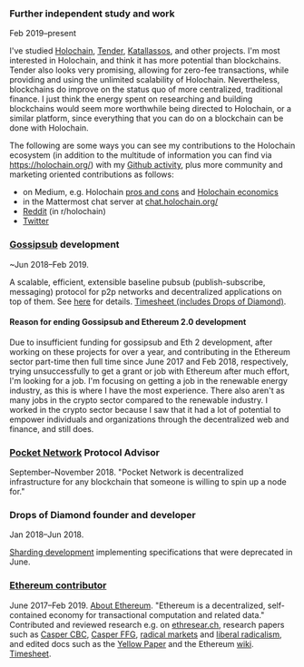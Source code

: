 ### Further independent study and work
Feb 2019–present

I've studied [Holochain](https://holochain.org/), [Tender](https://www.tender.buzz/), [Katallassos](https://katallassos.com/), and other projects. I'm most interested in Holochain, and think it has more potential than blockchains. Tender also looks very promising, allowing for zero-fee transactions, while providing and using the unlimited scalability of Holochain. Nevertheless, blockchains do improve on the status quo of more centralized, traditional finance. I just think the energy spent on researching and building blockchains would seem more worthwhile being directed to Holochain, or a similar platform, since everything that you can do on a blockchain can be done with Holochain.

The following are some ways you can see my contributions to the Holochain ecosystem (in addition to the multitude of information you can find via https://holochain.org/) with my [Github activity](https://github.com/jamesray1), plus more community and marketing oriented contributions as follows:
- on Medium, e.g. Holochain [pros and cons](https://medium.com/@james.ray/holochain-pros-and-cons-569973763a38?source=---------3------------------) and [Holochain economics](https://medium.com/@james.ray/holochain-economics-671ef4a66974)
- in the Mattermost chat server at [chat.holochain.org/](https://chat.holochain.org/)
- [Reddit](https://www.reddit.com/user/jamescray1/) (in r/holochain)
- [Twitter](https://twitter.com/JamesChrRay)

### <a href="https://github.com/libp2p/rust-libp2p/pull/767">Gossipsub</a> development

~Jun 2018–Feb 2019.

A scalable, efficient, extensible baseline pubsub (publish-subscribe, messaging) protocol for p2p networks and decentralized applications on top of them. See <a href="https://github.com/libp2p/rust-libp2p/pull/767">here</a> for details. <a href="https://docs.google.com/spreadsheets/d/1Fv8XqLkMjdBkGPkVWfJulJU-5Qv6TSUR4oD5uKSEHW0/edit#gid=58883616">Timesheet (includes Drops of Diamond)</a>.

#### Reason for ending Gossipsub and Ethereum 2.0 development

Due to insufficient funding for gossipsub and Eth 2 development, after working on these projects for over a year, and contributing in the Ethereum sector part-time then full time since June 2017 and Feb 2018, respectively, trying unsuccessfully to get a grant or job with Ethereum after much effort, I'm looking for a job. I'm focusing on getting a job in the renewable energy industry, as this
is where I have the most experience. There also aren't as many jobs in the crypto sector compared to the renewable industry. I worked in the crypto sector because I saw that it had a lot of potential to empower individuals and organizations through the decentralized web and finance, and still does.

### <a href="http://pokt.network" target="_blank" rel="noopener noreferrer">Pocket Network</a> Protocol Advisor

September–November 2018. "Pocket Network is decentralized infrastructure for any blockchain that someone is willing to spin up a node for."

### Drops of Diamond founder and developer

Jan 2018–Jun 2018.

[Sharding development](https://github.com/Drops-of-Diamond/Diamond-drops) implementing specifications that were deprecated in June.

### <a href="https://github.com/jamesray1/work-log" target="_blank" rel="noopener noreferrer">Ethereum contributor</a>

June 2017–Feb 2019. <a href="https://github.com/ethereum/wiki/wiki/Ethereum-introduction" target="_blank" rel="noopener noreferrer">About Ethereum</a>. "Ethereum is a decentralized, self-contained economy for transactional computation and related data." Contributed and reviewed research e.g. on <a href="https://ethresear.ch/u/jamesray1/activity">ethresear.ch</a>, research papers such as <a href="https://github.com/ethereum/research/blob/master/papers/cbc-consensus/AbstractCBC.pdf">Casper CBC</a>, <a href="https://arxiv.org/pdf/1710.09437.pdf">Casper FFG</a>, <a href="http://radicalmarkets.com/">radical markets</a> and <a href="https://papers.ssrn.com/sol3/papers.cfm?abstract_id=3243656">liberal radicalism</a>, and edited docs such as the <a href="https://github.com/ethereum/yellowpaper">Yellow Paper</a> and the Ethereum <a href="https://github.com/ethereum/wiki/wiki">wiki</a>. <a href="https://tinyurl.com/Ethtimesht">Timesheet</a>.
